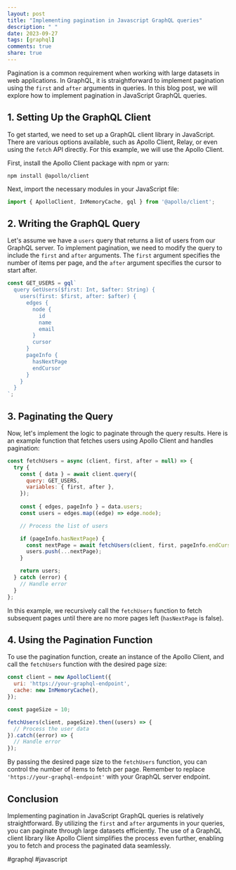 ```yaml
---
layout: post
title: "Implementing pagination in Javascript GraphQL queries"
description: " "
date: 2023-09-27
tags: [graphql]
comments: true
share: true
---
```


Pagination is a common requirement when working with large datasets in web applications. In GraphQL, it is straightforward to implement pagination using the `first` and `after` arguments in queries. In this blog post, we will explore how to implement pagination in JavaScript GraphQL queries.

## 1. Setting Up the GraphQL Client

To get started, we need to set up a GraphQL client library in JavaScript. There are various options available, such as Apollo Client, Relay, or even using the `fetch` API directly. For this example, we will use the Apollo Client.

First, install the Apollo Client package with npm or yarn:

```shell
npm install @apollo/client
```

Next, import the necessary modules in your JavaScript file:

```javascript
import { ApolloClient, InMemoryCache, gql } from '@apollo/client';
```

## 2. Writing the GraphQL Query

Let's assume we have a `users` query that returns a list of users from our GraphQL server. To implement pagination, we need to modify the query to include the `first` and `after` arguments. The `first` argument specifies the number of items per page, and the `after` argument specifies the cursor to start after.

```javascript
const GET_USERS = gql`
  query GetUsers($first: Int, $after: String) {
    users(first: $first, after: $after) {
      edges {
        node {
          id
          name
          email
        }
        cursor
      }
      pageInfo {
        hasNextPage
        endCursor
      }
    }
  }
`;
```

## 3. Paginating the Query

Now, let's implement the logic to paginate through the query results. Here is an example function that fetches users using Apollo Client and handles pagination:

```javascript
const fetchUsers = async (client, first, after = null) => {
  try {
    const { data } = await client.query({
      query: GET_USERS,
      variables: { first, after },
    });
    
    const { edges, pageInfo } = data.users;
    const users = edges.map((edge) => edge.node);

    // Process the list of users

    if (pageInfo.hasNextPage) {
      const nextPage = await fetchUsers(client, first, pageInfo.endCursor);
      users.push(...nextPage);
    }

    return users;
  } catch (error) {
    // Handle error
  }
};
```

In this example, we recursively call the `fetchUsers` function to fetch subsequent pages until there are no more pages left (`hasNextPage` is false).

## 4. Using the Pagination Function

To use the pagination function, create an instance of the Apollo Client, and call the `fetchUsers` function with the desired page size:

```javascript
const client = new ApolloClient({
  uri: 'https://your-graphql-endpoint',
  cache: new InMemoryCache(),
});

const pageSize = 10;

fetchUsers(client, pageSize).then((users) => {
  // Process the user data
}).catch((error) => {
  // Handle error
});
```

By passing the desired page size to the `fetchUsers` function, you can control the number of items to fetch per page. Remember to replace `'https://your-graphql-endpoint'` with your GraphQL server endpoint.

## Conclusion

Implementing pagination in JavaScript GraphQL queries is relatively straightforward. By utilizing the `first` and `after` arguments in your queries, you can paginate through large datasets efficiently. The use of a GraphQL client library like Apollo Client simplifies the process even further, enabling you to fetch and process the paginated data seamlessly.

#graphql #javascript